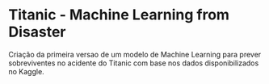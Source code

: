 # Titanic - Machine Learning from Disaster

Criação da primeira versao de um modelo de Machine Learning para prever sobreviventes no acidente do Titanic com base nos dados disponibilizados no Kaggle.
